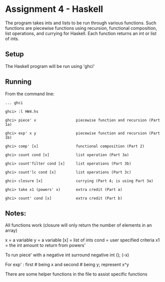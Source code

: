 # Assignment 4 - Haskell

The program takes ints and lists to be run through various functions. Such functions are piecewise functions using recursion, functional composition, list operations, and currying for Haskell. Each function returns an int or list of ints.

## Setup

The Haskell program will be run using 'ghci'

## Running

From the command line:

```
... ghci

ghci> :l HW4.hs

ghci> piece' x                  piecewise function and recursion (Part 1a)

ghci> exp' x y                  piecewise function and recursion (Part 1b)

ghci> comp' [x]                 functional composition (Part 2)

ghci> count cond [x]            list operation (Part 3a)

ghci> count'filter cond [x]     list operations (Part 3b)

ghci> count'lc cond [x]         list operations (Part 3c)

ghci> closure [x]               currying (Part 4; is using Part 3a)

ghci> take x1 (powers' x)       extra credit (Part a)

ghci> count' cond [x]           extra credit (Part b)
```

## Notes:
All functions work (closure will only return the number of elements in an array)

x = a variable
y = a variable
[x] = list of ints
cond = user specified criteria
x1 = the int amount to return from powers' 

To run piece' with a negative int surround negative int (); (-x)

For exp' : first # being x and second # being y; represent x^y

There are some helper functions in the file to assist specific functions